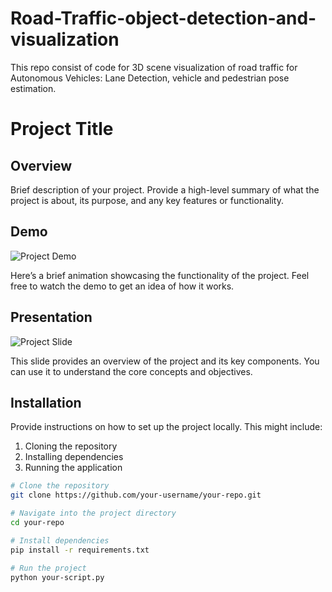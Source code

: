 # Road-Traffic-object-detection-and-visualization
This repo consist of code for 3D scene visualization of road traffic for Autonomous Vehicles: Lane Detection, vehicle and pedestrian pose estimation.

# Project Title

## Overview

Brief description of your project. Provide a high-level summary of what the project is about, its purpose, and any key features or functionality.

## Demo

![Project Demo](results/scene1_render_gif.gif)

Here’s a brief animation showcasing the functionality of the project. Feel free to watch the demo to get an idea of how it works.

## Presentation

![Project Slide](path/to/your/slide.png)

This slide provides an overview of the project and its key components. You can use it to understand the core concepts and objectives.

## Installation

Provide instructions on how to set up the project locally. This might include:

1. Cloning the repository
2. Installing dependencies
3. Running the application

```bash
# Clone the repository
git clone https://github.com/your-username/your-repo.git

# Navigate into the project directory
cd your-repo

# Install dependencies
pip install -r requirements.txt

# Run the project
python your-script.py

